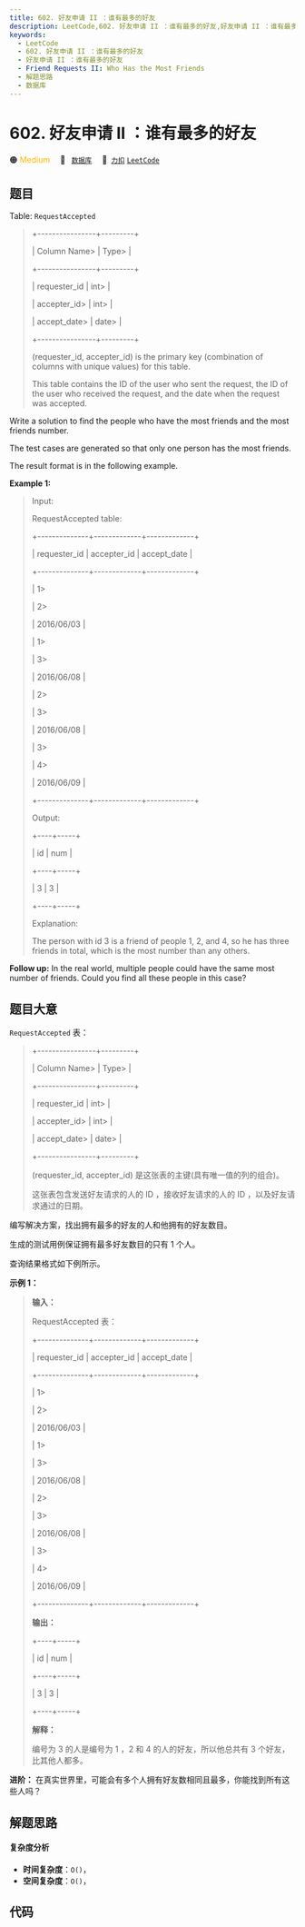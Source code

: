 ```yaml
---
title: 602. 好友申请 II ：谁有最多的好友
description: LeetCode,602. 好友申请 II ：谁有最多的好友,好友申请 II ：谁有最多的好友,Friend Requests II: Who Has the Most Friends,解题思路,数据库
keywords:
  - LeetCode
  - 602. 好友申请 II ：谁有最多的好友
  - 好友申请 II ：谁有最多的好友
  - Friend Requests II: Who Has the Most Friends
  - 解题思路
  - 数据库
---
```


# 602. 好友申请 II ：谁有最多的好友

🟠 <font color=#ffb800>Medium</font>&emsp; 🔖&ensp; [`数据库`](/tag/database.md)&emsp; 🔗&ensp;[`力扣`](https://leetcode.cn/problems/friend-requests-ii-who-has-the-most-friends) [`LeetCode`](https://leetcode.com/problems/friend-requests-ii-who-has-the-most-friends)

## 题目

Table: `RequestAccepted`

> 
> 
> 
> 
> 
> +----------------+---------+
> 
> | Column Name> 
> | Type> 
> |
> 
> +----------------+---------+
> 
> | requester_id   | int> 
>  |
> 
> | accepter_id> 
> | int> 
>  |
> 
> | accept_date> 
> | date> 
> |
> 
> +----------------+---------+
> 
> (requester_id, accepter_id) is the primary key (combination of columns with unique values) for this table.
> 
> This table contains the ID of the user who sent the request, the ID of the user who received the request, and the date when the request was accepted.
> 
> 



Write a solution to find the people who have the most friends and the most
friends number.

The test cases are generated so that only one person has the most friends.

The result format is in the following example.



**Example 1:**

> Input: 
> 
> RequestAccepted table:
> 
> +--------------+-------------+-------------+
> 
> | requester_id | accepter_id | accept_date |
> 
> +--------------+-------------+-------------+
> 
> | 1> 
> > 
> > 
> | 2> 
> > 
>    | 2016/06/03  |
> 
> | 1> 
> > 
> > 
> | 3> 
> > 
>    | 2016/06/08  |
> 
> | 2> 
> > 
> > 
> | 3> 
> > 
>    | 2016/06/08  |
> 
> | 3> 
> > 
> > 
> | 4> 
> > 
>    | 2016/06/09  |
> 
> +--------------+-------------+-------------+
> 
> Output: 
> 
> +----+-----+
> 
> | id | num |
> 
> +----+-----+
> 
> | 3  | 3   |
> 
> +----+-----+
> 
> Explanation: 
> 
> The person with id 3 is a friend of people 1, 2, and 4, so he has three friends in total, which is the most number than any others.
> 
> 



**Follow up:** In the real world, multiple people could have the same most
number of friends. Could you find all these people in this case?


## 题目大意

`RequestAccepted` 表：

> 
> 
> 
> 
> 
> +----------------+---------+
> 
> | Column Name> 
> | Type> 
> |
> 
> +----------------+---------+
> 
> | requester_id   | int> 
>  |
> 
> | accepter_id> 
> | int> 
>  |
> 
> | accept_date> 
> | date> 
> |
> 
> +----------------+---------+
> 
> (requester_id, accepter_id) 是这张表的主键(具有唯一值的列的组合)。
> 
> 这张表包含发送好友请求的人的 ID ，接收好友请求的人的 ID ，以及好友请求通过的日期。
> 
> 



编写解决方案，找出拥有最多的好友的人和他拥有的好友数目。

生成的测试用例保证拥有最多好友数目的只有 1 个人。

查询结果格式如下例所示。



**示例 1：**

> 
> 
> 
> 
> 
> **输入：**
> 
> RequestAccepted 表：
> 
> +--------------+-------------+-------------+
> 
> | requester_id | accepter_id | accept_date |
> 
> +--------------+-------------+-------------+
> 
> | 1> 
> > 
> > 
> | 2> 
> > 
>    | 2016/06/03  |
> 
> | 1> 
> > 
> > 
> | 3> 
> > 
>    | 2016/06/08  |
> 
> | 2> 
> > 
> > 
> | 3> 
> > 
>    | 2016/06/08  |
> 
> | 3> 
> > 
> > 
> | 4> 
> > 
>    | 2016/06/09  |
> 
> +--------------+-------------+-------------+
> 
> **输出：**
> 
> +----+-----+
> 
> | id | num |
> 
> +----+-----+
> 
> | 3  | 3   |
> 
> +----+-----+
> 
> **解释：**
> 
> 编号为 3 的人是编号为 1 ，2 和 4 的人的好友，所以他总共有 3 个好友，比其他人都多。



**进阶：** 在真实世界里，可能会有多个人拥有好友数相同且最多，你能找到所有这些人吗？


## 解题思路

#### 复杂度分析

- **时间复杂度**：`O()`，
- **空间复杂度**：`O()`，

## 代码

```javascript

```
